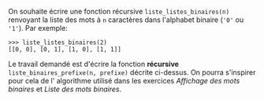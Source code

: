 On souhaite écrire une fonction récursive `liste_listes_binaires(n)` renvoyant 
la liste des mots à `n` caractères dans l'alphabet binaire (`'0'` ou `'1'`). 
Par exemple:

    >>> liste_listes_binaires(2)
    [[0, 0], [0, 1], [1, 0], [1, 1]]

Le travail demandé est d'écrire la fonction **récursive**
`liste_binaires_prefixe(n, prefixe)` décrite ci-dessus. On pourra s'inspirer 
pour cela de l' algorithme utilisé dans les exercices *Affichage des mots
 binaires* et *Liste des mots binaires*.
